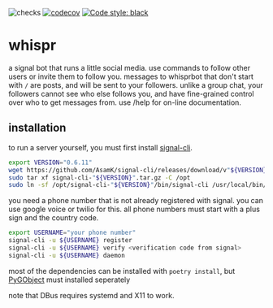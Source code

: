 ![checks](https://github.com/technillogue/whispr/workflows/checks/badge.svg)
[![codecov](https://codecov.io/gh/technillogue/whispr/branch/main/graph/badge.svg?token=bjcvyeVTsL)](https://codecov.io/gh/technillogue/whispr) [![Code style: black](https://img.shields.io/badge/code%20style-black-000000.svg)](https://github.com/psf/black) 

# whispr

a signal bot that runs a little social media. use commands to follow other users or invite them to follow you. messages to whisprbot that don't start with `/` are posts, and will be sent to your followers. unlike a group chat, your followers cannot see who else follows you, and have fine-grained control over who to get messages from. use /help for on-line documentation.


## installation 

to run a server yourself, you must first install [signal-cli](https://github.com/AsamK/signal-cli).

```sh
export VERSION="0.6.11"
wget https://github.com/AsamK/signal-cli/releases/download/v"${VERSION}"/signal-cli-"${VERSION}".tar.gz
sudo tar xf signal-cli-"${VERSION}".tar.gz -C /opt
sudo ln -sf /opt/signal-cli-"${VERSION}"/bin/signal-cli /usr/local/bin/
```

you need a phone number that is not already registered with signal. you can use google voice or twilio for this. all phone numbers must start with a plus sign and the country code.

```sh
export USERNAME="your phone number"
signal-cli -u ${USERNAME} register
signal-cli -u ${USERNAME} verify <verification code from signal>
signal-cli -u ${USERNAME} daemon
```

most of the dependencies can be installed with `poetry install`, but [PyGObject](https://pygobject.readthedocs.io/en/latest/getting_started.html#ubuntu-logo-ubuntu-debian-logo-debian) must installed seperately

note that DBus requires systemd and X11 to work.


